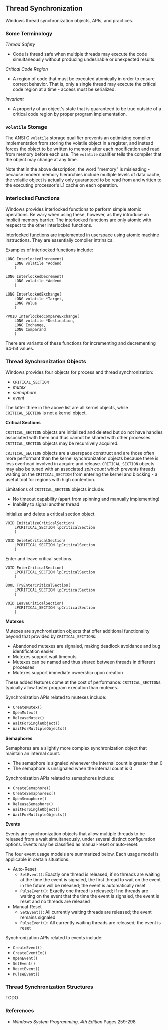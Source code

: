 ## Thread Synchronization

Windows thread synchronization objects, APIs, and practices.

### Some Terminology

_Thread Safety_

- Code is thread safe when multiple threads may execute the code simultaneously without producing undesirable or unexpected results.

_Critical Code Region_

- A region of code that must be executed atomically in order to ensure correct behavior. That is, only a single thread may execute the critical code region at a time - access must be serialized. 

_Invariant_

- A property of an object's state that is guaranteed to be true outside of a critical code region by proper program implementation. 

### `volatile` Storage

The ANSI C `volatile` storage qualifier prevents an optimizing compiler implementation from storing the volatile object in a register, and instead forces the object to be written to memory after each modification and read from memory before each use. The `volatile` qualifier tells the compiler that the object may change at any time.

Note that in the above description, the word "memory" is misleading - because modern memory hierarchies include multiple levels of data cache, the volatile object is actually only guaranteed to be read from and written to the executing processor's L1 cache on each operation.

### Interlocked Functions

Windows provides interlocked functions to perform simple atomic operations. Be wary when using these, however, as they introduce an implicit memory barrier. The interlocked functions are only atomic with respect to the other interlocked functions.

Interlocked functions are implemented in userspace using atomic machine instructions. They are essentially compiler intrinsics.

Examples of interlocked functions include:

```
LONG InterlockedIncrement(
    LONG volatile *Addend
    )

LONG InterlockedDecrement(
    LONG volatile *Addend
    )

LONG InterlockedExchange(
    LONG volatile *Target,
    LONG Value
    )

PVOID InterlockedCompareExchange(
    LONG volatile *Destination,
    LONG Exchange,
    LONG Comparand
    )
```

There are variants of these functions for incrementing and decrementing 64-bit values.

### Thread Synchronization Objects

Windows provides four objects for process and thread synchronization:

- `CRITICAL_SECTION`
- _mutex_
- _semaphore_
- _event_

The latter three in the above list are all kernel objects, while `CRITICAL_SECTION` is not a kernel object.

**Critical Sections**

`CRITICAL_SECTION` objects are initialized and deleted but do not have handles associated with them and thus cannot be shared with other processes. `CRITICAL_SECTION` objects may be recursively acquired.

`CRITICAL_SECTION` objects are a userspace construct and are those often more performant than the kernel synchronization objects because there is less overhead involved in acquire and release. `CRITICAL_SECTION` objects may also be tuned with an associated _spin count_ which prevents threads waiting on the `CRITICAL_SECTION` from entering the kernel and blocking - a useful tool for regions with high contention. 

Limitations of `CRITICAL_SECTION` objects include:

- No timeout capability (apart from spinning and manually implementing)
- Inability to signal another thread

Initialize and delete a critical section object. 

```
VOID InitializeCriticalSection(
    LPCRITICAL_SECTION lpCriticalSection
    )

VOID DeleteCriticalSection(
    LPCRITICAL_SECTION lpCriticalSection
    )
```

Enter and leave critical sections.

```
VOID EnterCriticalSection(
    LPCRITICAL_SECTION lpCriticalSection
    )

BOOL TryEnterCriticalSection(
    LPCRITICAL_SECTION lpCriticalSection
    )

VOID LeaveCriticalSection(
    LPCRITICAL_SECTION lpCriticalSection
    )
```

**Mutexes**

Mutexes are synchronization objects that offer additional functionality beyond that provided by `CRITICAL_SECTION`s:

- Abandoned mutexes are signaled, making deadlock avoidance and bug identification easier
- Mutexes support wait timeouts
- Mutexes can be named and thus shared between threads in different processes
- Mutexes support immediate ownership upon creation

These added features come at the cost of performance: `CRITICAL_SECTION`s typically allow faster program execution than mutexes.

Synchronization APIs related to mutexes include:

- `CreateMutex()`
- `OpenMutex()`
- `ReleaseMutex()`
- `WaitForSingleObject()`
- `WaitForMultipleObjects()`

**Semaphores**

Semaphores are a slightly more complex synchronization object that maintain an internal count.

- The semaphore is signaled whenever the internal count is greater than 0
- The semaphore is unsignaled when the internal count is 0

Synchronization APIs related to semaphores include:

- `CreateSemaphore()`
- `CreateSemaphoreEx()`
- `OpenSemaphore()`
- `ReleaseSemaphore()`
- `WaitForSingleObject()`
- `WaitForMultipleObjects()`

**Events**

Events are synchronization objects that allow multiple threads to be released from a wait simultaneously, under several distinct configuration options. Events may be classified as manual-reset or auto-reset.

The four event usage models are summarized below. Each usage model is applicable in certain situations.

- Auto-Reset
    - `SetEvent()`: Exactly one thread is released; if no threads are waiting at the time the event is signaled, the first thread to wait on the event in the future will be released; the event is automatically reset
    - `PulseEvent()`: Exactly one thread is released; if no threads are waiting on the event that the time the event is signaled, the event is reset and no threads are released
- Manual-Reset
    - `SetEvent()`: All currently waiting threads are released; the event remains signaled
    - `PulseEvent()`: All currently waiting threads are released; the event is reset

Synchronization APIs related to events include:

- `CreateEvent()`
- `CreateEventEx()`
- `OpenEvent()`
- `SetEvent()`
- `ResetEvent()`
- `PulseEvent()`

### Thread Synchronization Structures

TODO

### References

- _Windows System Programming, 4th Edition_ Pages 259-298

